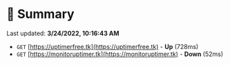 # 📖 Summary
Last updated: **3/24/2022, 10:16:43 AM**

- `GET` [https://uptimerfree.tk](https://uptimerfree.tk) - **Up** (728ms)
- `GET` [https://monitoruptimer.tk](https://monitoruptimer.tk) - **Down** (52ms)
